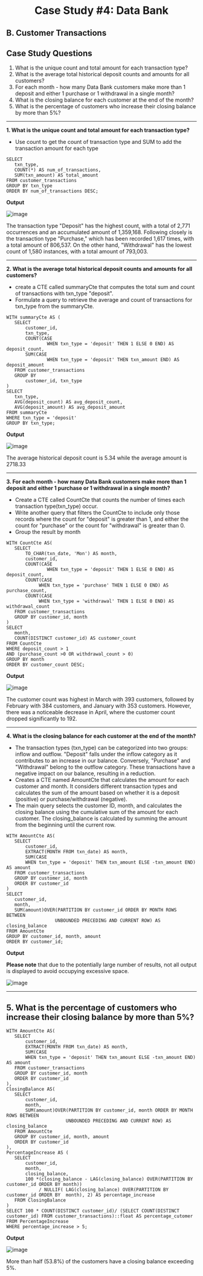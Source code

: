 <div align="center">
  <h1><b>Case Study #4: Data Bank</b></h1>
</div>

## B. Customer Transactions

## Case Study Questions
1. What is the unique count and total amount for each transaction type?
2. What is the average total historical deposit counts and amounts for all customers?
3. For each month - how many Data Bank customers make more than 1 deposit and either 1 purchase or 1 withdrawal in a single month?
4. What is the closing balance for each customer at the end of the month?
5. What is the percentage of customers who increase their closing balance by more than 5%?
***
**1. What is the unique count and total amount for each transaction type?**
   - Use count to get the count of transaction type and SUM to add the transaction amount for each type
   
 ```
SELECT 
	txn_type, 
	COUNT(*) AS num_of_transactions, 
	SUM(txn_amount) AS total_amount
FROM customer_transactions
GROUP BY txn_type
ORDER BY num_of_transactions DESC;

```
**Output**

![image](https://github.com/cassitobby/SQL-challenge-Case-Study--4-Data-Bank/assets/128924056/ef63ca55-b2f0-4522-8324-73e86e01d003)

The transaction type "Deposit" has the highest count, with a total of 2,771 occurrences and an accumulated amount of 1,359,168. Following closely is the transaction type "Purchase," which has been recorded 1,617 times, with a total amount of 806,537. On the other hand, "Withdrawal" has the lowest count of 1,580 instances, with a total amount of 793,003.

***

**2. What is the average total historical deposit counts and amounts for all customers?**
 - create a CTE called summaryCte that computes the total sum and count of transactions with txn_type "deposit".
 - Formulate a query to retrieve the average and count of transactions for txn_type from the summaryCte.
   
 ```
WITH summaryCte AS (
	SELECT 
		customer_id,
		txn_type,
		COUNT(CASE
				WHEN txn_type = 'deposit' THEN 1 ELSE 0 END) AS deposit_count,
		SUM(CASE
				WHEN txn_type = 'deposit' THEN txn_amount END) AS deposit_amount
	FROM customer_transactions
	GROUP BY
		customer_id, txn_type
)
SELECT 
	txn_type,
	AVG(deposit_count) AS avg_deposit_count,
	AVG(deposit_amount) AS avg_deposit_amount
FROM summaryCte
WHERE txn_type = 'deposit'
GROUP BY txn_type;
```
**Output**

![image](https://github.com/cassitobby/SQL-challenge-Case-Study--4-Data-Bank/assets/128924056/9f0d6612-fa68-461a-bdac-2572ff511abd)

The average historical deposit count is 5.34 while the average amount is	2718.33

***
**3. For each month - how many Data Bank customers make more than 1 deposit and either 1 purchase or 1 withdrawal in a single month?**
   - Create a CTE called CountCte that counts the number of times each transaction type(txn_type) occur.
   - Write another query that filters the CountCte to include only those records where the count for "deposit" is greater than 1, and either the count for "purchase" or the count for "withdrawal" is greater than 0.
   - Group the result by month
   
 ```
WITH CountCte AS(
	SELECT 
		TO_CHAR(txn_date, 'Mon') AS month,
		customer_id,
		COUNT(CASE
				WHEN txn_type = 'deposit' THEN 1 ELSE 0 END) AS deposit_count,
		COUNT(CASE
			 WHEN txn_type = 'purchase' THEN 1 ELSE 0 END) AS purchase_count,
		COUNT(CASE
			 WHEN txn_type = 'withdrawal' THEN 1 ELSE 0 END) AS withdrawal_count
	FROM customer_transactions
	GROUP BY customer_id, month
)
SELECT 
	month, 
	COUNT(DISTINCT customer_id) AS customer_count
FROM CountCte
WHERE deposit_count > 1
AND (purchase_count >0 OR withdrawal_count > 0)
GROUP BY month
ORDER BY customer_count DESC;
```
**Output**

![image](https://github.com/cassitobby/SQL-challenge-Case-Study--4-Data-Bank/assets/128924056/d2e5ce16-8ac3-48ff-bd9d-0753847af6bb)

The customer count was highest in March with 393 customers, followed by February with 384 customers, and January with 353 customers. However, there was a noticeable decrease in April, where the customer count dropped significantly to 192. 

***

**4. What is the closing balance for each customer at the end of the month?**
   - The transaction types (txn_type) can be categorized into two groups: inflow and outflow. "Deposit" falls under the inflow category as it contributes to an increase in our balance. Conversely, "Purchase" and "Withdrawal" belong to the outflow category. These transactions have a negative impact on our balance, resulting in a reduction.
   - Creates a CTE named AmountCte that calculates the amount for each customer and month. It considers different transaction types and calculates the sum of the amount based on whether it is a deposit (positive) or purchase/withdrawal (negative).
   - The main query selects the customer ID, month, and calculates the closing balance using the cumulative sum of the amount for each customer. The closing_balance is calculated by summing the amount from the beginning until the current row.
   
 ```
WITH AmountCte AS(
	SELECT 
		customer_id,
		EXTRACT(MONTH FROM txn_date) AS month,
		SUM(CASE 
		WHEN txn_type = 'deposit' THEN txn_amount ELSE -txn_amount END) AS amount
	FROM customer_transactions
	GROUP BY customer_id, month
	ORDER BY customer_id
)
SELECT 
	customer_id, 
	month,
	SUM(amount)OVER(PARTITION BY customer_id ORDER BY MONTH ROWS BETWEEN
				   UNBOUNDED PRECEDING AND CURRENT ROW) AS closing_balance
FROM AmountCte
GROUP BY customer_id, month, amount
ORDER BY customer_id;
```
**Output**

**Please note** that due to the potentially large number of results, not all output is displayed to avoid occupying excessive space.

![image](https://github.com/cassitobby/SQL-challenge-Case-Study--4-Data-Bank/assets/128924056/1a64d44b-bb91-49e0-9899-09175f26afb5)

***


**5. What is the percentage of customers who increase their closing balance by more than 5%?**
   - 
   
 ```
WITH AmountCte AS(
	SELECT 
		customer_id,
		EXTRACT(MONTH FROM txn_date) AS month,
		SUM(CASE 
		WHEN txn_type = 'deposit' THEN txn_amount ELSE -txn_amount END) AS amount
	FROM customer_transactions
	GROUP BY customer_id, month
	ORDER BY customer_id
),
ClosingBalance AS(
	SELECT 
		customer_id, 
		month,
		SUM(amount)OVER(PARTITION BY customer_id, month ORDER BY MONTH ROWS BETWEEN
					   UNBOUNDED PRECEDING AND CURRENT ROW) AS closing_balance
	FROM AmountCte
	GROUP BY customer_id, month, amount
	ORDER BY customer_id
),
PercentageIncrease AS (
	SELECT 
		customer_id,
		month,
		closing_balance,
		100 *(closing_balance - LAG(closing_balance) OVER(PARTITION BY customer_id ORDER BY	month))
			 / NULLIF( LAG(closing_balance) OVER(PARTITION BY customer_id ORDER BY	month), 2) AS percentage_increase
	FROM ClosingBalance
)
SELECT 100 * COUNT(DISTINCT customer_id)/ (SELECT COUNT(DISTINCT customer_id) FROM customer_transactions)::float AS percentage_cutomer
FROM PercentageIncrease
WHERE percentage_increase > 5;
```
**Output**

![image](https://github.com/cassitobby/SQL-challenge-Case-Study--4-Data-Bank/assets/128924056/067d388a-97e4-4a14-8b45-16e64874d905)

More than half (53.8%) of the customers have a closing balance exceeding 5%.
